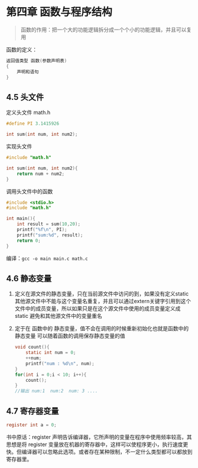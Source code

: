 # 第四章 函数与程序结构

> 函数的作用：把一个大的功能逻辑拆分成一个个小的功能逻辑，并且可以复用

函数的定义：

```c
返回值类型 函数(参数声明表)
{
    声明和语句
}
```

## 4.5 头文件

定义头文件 math.h

```c
#define PI 3.1415926

int sum(int num, int num2);
```

实现头文件

```c
#include "math.h"

int sum(int num, int num2){
    return num + num2;
}
```

调用头文件中的函数

```c
#include <stdio.h>
#include "math.h"

int main(){
    int result = sum(10,20);
    printf("%f\n", PI);
    printf("sum:%d", result);
    return 0;
}
```

编译：`gcc -o main main.c math.c`

## 4.6 静态变量

1. 定义在源文件的静态变量，只在当前源文件中访问的到，如果没有定义static 其他源文件中不能与这个变量名重复，并且可以通过extern关键字引用到这个文件中的成员变量，所以如果只是在这个源文件中使用的成员变量定义成static 避免和其他源文件中的变量重名

2. 定于在 函数中的 静态变量，值不会在调用的时候重新初始化也就是函数中的静态变量 可以随着函数的调用保存静态变量的值

   ```c
   void count(){
       static int num = 0;
       ++num;
       printf("num : %d\n", num);
   }
   for(int i = 0;i < 10; i++){
       count();
   }
   //输出 num:1  num:2  num: 3 ....
   ```

## 4.7 寄存器变量

```c
register int a = 0;
```

书中原话：register 声明告诉编译器，它所声明的变量在程序中使用频率较高，其思想是将 register 变量放在机器的寄存器中，这样可以使程序更小，执行速度更快。但编译器可以忽略此选项。或者存在某种限制，不一定什么类型都可以都放到寄存器里。
